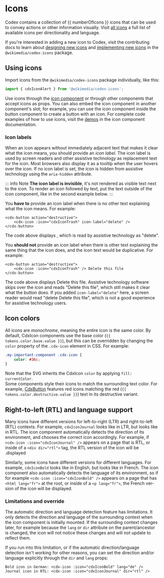 <script setup>
import * as allIcons from '@wikimedia/codex-icons';
import { cdxIconJournal, cdxIconBold, cdxIconTrash } from '@wikimedia/codex-icons';
import { CdxButton, CdxIcon } from '@wikimedia/codex';
import tokens from '@wikimedia/codex-design-tokens/theme-wikimedia-ui.json';

// Filter out util functions
const numberOfIcons = Object.keys( allIcons )
	.filter( ( iconName ) => iconName.startsWith( 'cdxIcon' ) )
	.length;
</script>

# Icons

Codex contains a collection of {{ numberOfIcons }} icons that can be used to convey actions
or other information visually. Visit [all icons](./all-icons.md) a full list of available icons per
directionality and language.

If you're interested in adding a new icon to Codex, visit the contributing docs to learn about
[designing new icons](../contributing/designing-icons.md) and
[implementing new icons](../contributing/contributing-code/adding-new-icons.md) in the
`@wikimedia/codex-icons` package.

## Using icons

Import icons from the `@wikimedia/codex-icons` package individually, like this:
```typescript
import { cdxIconAlert } from '@wikimedia/codex-icons';
```

Use icons through the [icon component](../components/demos/icon.md) or through other components
that accept icons as props. You can also embed the icon component in another component's slot;
for example, you can use the icon component inside the button component to create a button with
an icon. For complete code examples of how to use icons, visit the [demos](../components/demos/icon.md#examples)
in the icon component documentation.

### Icon labels
When an icon appears without immediately adjacent text that makes it clear what the icon means,
you should provide an *icon label*. The icon label is used by screen readers and other assistive
technology as replacement text for the icon. Most browsers also display it as a tooltip when the
user hovers over the icon. If no icon label is set, the icon is hidden from assistive technology
using the `aria-hidden` attribute.

::: info Note
**The icon label is invisible**, it's not rendered as visible text next to the icon.
To render an icon followed by text, put the text outside of the icon component, like in the second
example below.
:::

You **have to** provide an icon label when there is no other text explaining what the icon means.
For example:
```vue-html
<cdx-button action="destructive">
	<cdx-icon :icon="cdxIconTrash" icon-label="delete" />
</cdx-button>
```
The code above displays <cdx-button action="destructive"><cdx-icon :icon="cdxIconTrash" icon-label="delete" /></cdx-button>,
which is read by assistive technology as "delete".


You **should not** provide an icon label when there is other text explaining the same thing that
the icon does, and the icon text would be duplicative. For example:
```vue-html
<cdx-button action="destructive">
	<cdx-icon :icon="cdxIconTrash" /> Delete this file
</cdx-button>
```
The code above displays <cdx-button action="destructive"><cdx-icon :icon="cdxIconTrash" /> Delete this file</cdx-button>.
Assistive technology software skips over the icon and reads "Delete this file", which still
makes it clear what the button does. If you added `icon-label="delete"` here, a screen reader would
read "delete Delete this file", which is not a good experience for assistive technology users.

## Icon colors
All icons are *monochrome*, meaning the entire icon is the same color. By default, CdxIcon
components use the
base color (`{{ tokens.color.base.value }}`), but this can be overridden by changing the
`color` property of the `.cdx-icon` element in CSS. For example:
```css
.my-important-component .cdx-icon {
	color: #36c;
}
```
Note that the SVG inherits the CdxIcon `color` by applying `fill: currentColor`.<br>
Some components style their icons to match the surrounding text color. For example,
[CdxButton](../components/demos/button.md) features red icons matching the red
(`{{ tokens.color.destructive.value }}`) text in its destructive variant.

## Right-to-left (RTL) and language support
Many icons have different versions for left-to-right (LTR) and right-to-left (RTL) contexts.
For example, `cdxIconJournal` looks like <cdx-icon :icon="cdxIconJournal" dir="ltr" /> in
LTR, but looks like <cdx-icon :icon="cdxIconJournal" dir="rtl" /> in RTL. The icon component
automatically detects the direction of its environment, and chooses the correct icon accordingly.
For example, if `<cdx-icon :icon="cdxIconJournal" />` appears on a page that is RTL, or inside of
a `<div dir="rtl">` tag, the RTL version of the icon will be displayed.

<!--
	In the paragraph below, do not allow the <cdx-icon> tags to be at the start of the line!
	Icons at the start of a line are not inlined, but start a new paragraph, which we don't want.
-->
Similarly, some icons have different versions for different languages. For example, `cdxIconBold`
looks like <cdx-icon :icon="cdxIconBold" lang="en" /> in English, but looks
like <cdx-icon :icon="cdxIconBold" lang="fr" /> in French. The icon component also automatically
detects the language of its environment, so if for example `<cdx-icon :icon="cdxIconBold" />`
appears on a page that has `<html lang="fr">` at the root, or inside of a `<p lang="fr">`,
the French version of the icon will be displayed.

### Limitations and override
The automatic direction and language detection feature has limitations. It only detects the
direction and language of the surrounding context when the icon component is initially mounted.
If the surrounding context changes later, for example because the `lang` or `dir` attribute on the
parent/ancestor is changed, the icon will not notice these changes and will not update to reflect
them.

If you run into this limitation, or if the automatic direction/language detection isn't working
for other reasons, you can set the direction and/or language explicitly through the `dir` and
`lang` props:
```vue-html
Bold icon in German: <cdx-icon :icon="cdxIconBold" lang="de" />
Journal icon in RTL: <cdx-icon :icon="cdxIconJournal" dir="rtl" />
```